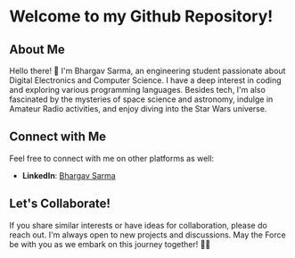# Welcome to my Github Repository!

## About Me
Hello there! 👋 I'm Bhargav Sarma, an engineering student passionate about Digital Electronics and Computer Science. I have a deep interest in coding and exploring various programming languages. Besides tech, I'm also fascinated by the mysteries of space science and astronomy, indulge in Amateur Radio activities, and enjoy diving into the Star Wars universe.

## Connect with Me
Feel free to connect with me on other platforms as well:
- **LinkedIn**: [Bhargav Sarma](https://www.linkedin.com/in/bhargav-sarma/)
## Let's Collaborate!
If you share similar interests or have ideas for collaboration, please do reach out. I'm always open to new projects and discussions. May the Force be with you as we embark on this journey together! 🚀✨
